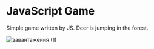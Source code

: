 # JavaScript Game
Simple game written by JS.
Deer is jumping in the forest.

![завантаження (1)](https://github.com/Baller-Michael/GameOnJS/assets/25987944/a0d34566-abb6-4c03-bfd8-baded62129f5)

